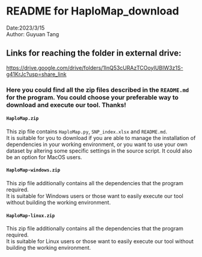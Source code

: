 # README for HaploMap_download
Date:2023/3/15  
Author: Guyuan Tang  
## Links for reaching the folder in external drive:  
https://drive.google.com/drive/folders/1lnQ53cURAzTCOoyIUBIW3z1S-g41KrJc?usp=share_link 

### Here you could find all the zip files described in the `README.md` for the program. You could choose your preferable way to download and execute our tool. Thanks!

#### `HaploMap.zip`
This zip file contains `HaploMap.py`, `SNP_index.xlsx` and `README.md`.  
It is suitable for you to download if you are able to manage the installation of dependencies in your working environment, or you want to use your own dataset by altering some specific settings in the source script. It could also be an option for MacOS users.  

#### `HaploMap-windows.zip`
This zip file additionally contains all the dependencies that the program required.  
It is suitable for Windows users or those want to easily execute our tool without building the working environment.  

#### `HaploMap-linux.zip`
This zip file additionally contains all the dependencies that the program required.  
It is suitable for Linux users or those want to easily execute our tool without building the working environment. 